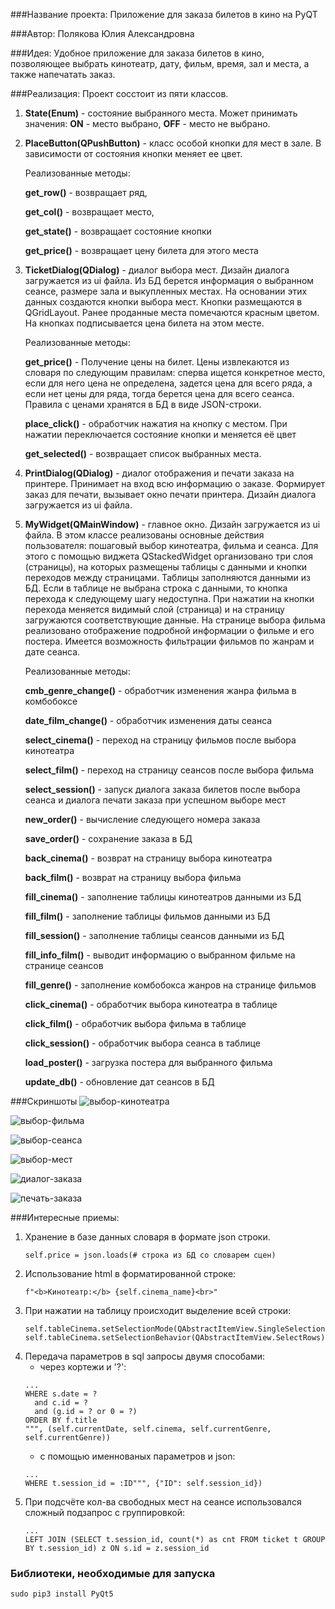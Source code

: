 ###Название проекта: 
Приложение для заказа билетов в кино на PyQT

###Автор:
Полякова Юлия Александровна

###Идея:
Удобное приложение для заказа билетов в кино, позволяющее выбрать кинотеатр, дату, фильм, время, зал и места,
а также напечатать заказ.

###Реализация:
Проект сосстоит из пяти классов. 

1. **State(Enum)** - состояние выбранного места. 
Может принимать значения: **ON** - место выбрано, **OFF** - место не выбрано.

2. **PlaceButton(QPushButton)** - класс особой кнопки для мест в зале. 
В зависимости от состояния кнопки меняет ее цвет.

    Реализованные методы:

    **get_row()** - возвращает ряд, 
    
    **get_col()** - возвращает место, 
    
    **get_state()** - возвращает состояние кнопки 
    
    **get_price()** - возвращает цену билета для этого места

3. **TicketDialog(QDialog)** - диалог выбора мест. Дизайн диалога загружается из ui файла. Из БД берется информация о выбранном 
сеансе, размере зала и выкупленных местах. На основании этих данных создаются кнопки выбора мест. Кнопки размещаются в QGridLayout.
Ранее проданные места помечаются красным цветом. На кнопках подписывается цена билета на этом месте.

    Реализованные методы:

    **get_price()** - Получение цены на билет. Цены извлекаются из словаря по следующим правилам: 
        сперва ищется конкретное место, если для него цена не определена, задется цена для всего ряда, а если нет цены для ряда, 
        тогда берется цена для всего сеанса. Правила с ценами хранятся в БД в виде JSON-строки.
    
    **place_click()** - обработчик нажатия на кнопку с местом. При нажатии переключается состояние кнопки и меняется её цвет

    **get_selected()** - возвращает список выбранных места.

4. **PrintDialog(QDialog)** - диалог отображения и печати заказа на принтере. Принимает на вход всю информацию о заказе. Формирует
заказ для печати, вызывает окно печати принтера. Дизайн диалога загружается из ui файла.

5. **MyWidget(QMainWindow)** - главное окно. Дизайн загружается из ui файла. В этом классе реализованы основные действия пользователя:
пошаговый выбор кинотеатра, фильма и сеанса. Для этого с помощью виджета QStackedWidget организовано три слоя (страницы), на которых 
размещены таблицы с данными и кнопки переходов между страницами.
Таблицы заполняются данными из БД. Если в таблице не выбрана строка с данными, то кнопка перехода к следующему шагу недоступна.
При нажатии на кнопки перехода меняется видимый слой (страница) и на страницу загружаются соответствующие данные.
На странице выбора фильма реализовано отображение подробной информации о фильме и его постера.
Имеется возможность фильтрации фильмов по жанрам и дате сеанса.

    Реализованные методы:
    
    **cmb_genre_change()** - обработчик изменения жанра фильма в комбобоксе
    
    **date_film_change()** - обработчик изменения даты сеанса
    
    **select_cinema()** - переход на страницу фильмов после выбора кинотеатра
   
    **select_film()** - переход на страницу сеансов после выбора фильма
    
    **select_session()** - запуск диалога заказа билетов после выбора сеанса и диалога печати заказа при успешном выборе мест

    **new_order()** - вычисление следующего номера заказа
    
    **save_order()** - сохранение заказа в БД
    
    **back_cinema()** - возврат на страницу выбора кинотеатра
   
    **back_film()** - возврат на страницу выбора фильма
    
    **fill_cinema()** - заполнение таблицы кинотеатров данными из БД

    **fill_film()** - заполнение таблицы фильмов данными из БД
    
    **fill_session()** - заполнение таблицы сеансов данными из БД
    
    **fill_info_film()** - выводит информацию о выбранном фильме на странице сеансов
    
    **fill_genre()** - заполнение комбобокса жанров на странице фильмов
    
    **click_cinema()** - обработчик выбора кинотеатра в таблице
    
    **click_film()** - обработчик выбора фильма в таблице
    
    **click_session()** - обработчик выбора сеанса в таблице
    
    **load_poster()** - загрузка постера для выбранного фильма
    
	**update_db()** - обновление дат сеансов в БД


###Скриншоты
![выбор-кинотеатра](images/screen-1.png "Страница выбора кинотеатра")

![выбор-фильма](images/screen-2.png "Страница выбора фильма")

![выбор-сеанса](images/screen-3.png "Страница выбора сеанса")

![выбор-мест](images/screen-4.png "Страница выбора мест")

![диалог-заказа](images/screen-5.png "Диалог с итогами заказа")

![печать-заказа](images/screen-6.png "Диалог печати заказа")

###Интересные приемы:
1. Хранение в базе данных словаря в формате json строки.
	```
    self.price = json.loads(# строка из БД со словарем сцен)
	```
2. Использование html в форматированной строке:
	```
    f"<b>Кинотеатр:</b> {self.cinema_name}<br>"
	```
3. При нажатии на таблицу происходит выделение всей строки:
	```
    self.tableCinema.setSelectionMode(QAbstractItemView.SingleSelection)
    self.tableCinema.setSelectionBehavior(QAbstractItemView.SelectRows)
	```
4. Передача параметров в sql запросы двумя способами:
    - через кортежи и '?':
	```
    ...
    WHERE s.date = ?
      and c.id = ?
      and (g.id = ? or 0 = ?)
    ORDER BY f.title
    """, (self.currentDate, self.cinema, self.currentGenre, self.currentGenre))
	```
    - с помощью именнованых параметров и json:
	```
    ...
    WHERE t.session_id = :ID""", {"ID": self.session_id})
	```
5. При подсчёте кол-ва свободных мест на сеансе использовался сложный подзапрос с группировкой:
	```
	...
	LEFT JOIN (SELECT t.session_id, count(*) as cnt FROM ticket t GROUP BY t.session_id) z ON s.id = z.session_id
	```

### Библиотеки, необходимые для запуска
```python
sudo pip3 install PyQt5
```